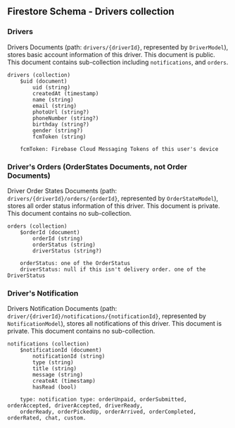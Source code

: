 ## Firestore Schema - Drivers collection

### Drivers

Drivers Documents (path: `drivers/{driverId}`, represented by `DriverModel`), stores basic account
information of this driver. This document is public. This document contains sub-collection
including `notifications`, and `orders`.

```
drivers (collection)
    $uid (document)
        uid (string)
        createdAt (timestamp)
        name (string)
        email (string)
        photoUrl (string?)
        phoneNumber (string?) 
        birthday (string?)
        gender (string?)
        fcmToken (string)
        
    fcmToken: Firebase Cloud Messaging Tokens of this user's device
```

### Driver's Orders (OrderStates Documents, not Order Documents)

Driver Order States Documents (path: `drivers/{driverId}/orders/{orderId}`, represented by
`OrderStateModel`), stores all order status information of this driver. This document is private.
This document contains no sub-collection.

```
orders (collection)
    $orderId (document)
        orderId (string)
        orderStatus (string)
        driverStatus (string?)
        
    orderStatus: one of the OrderStatus
    driverStatus: null if this isn't delivery order. one of the DriverStatus
```

### Driver's Notification

Drivers Notification Documents (path: `driver/{driverId}/notifications/{notificationId}`,
represented by `NotificationModel`), stores all notifications of this driver. This document is
private. This document contains no sub-collection.

```
notifications (collection)
    $notificationId (document)
        notificationId (string)
        type (string)
        title (string)
        message (string)
        createAt (timestamp)
        hasRead (bool)
        
    type: notification type: orderUnpaid, orderSubmitted, orderAccepted, driverAccepted, driverReady,
    orderReady, orderPickedUp, orderArrived, orderCompleted, orderRated, chat, custom.
```

